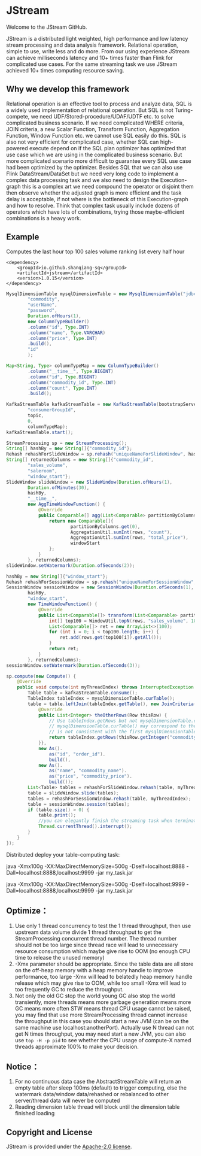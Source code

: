 # JStream 

Welcome to the JStream GitHub.

JStream is a distributed light weighted, high performance and low latency stream processing and data analysis framework.
Relational operation, simple to use, write less and do more.
From our using experience JStream can achieve milliseconds latency and 10+ times faster than Flink for complicated use cases.
For the same streaming task we use JStream achieved 10+ times computing resource saving.

## Why we develop this framework 
Relational operation is an effective tool to process and analyze data, SQL is a widely used implementation of relational operation. 
But SQL is not Turing-compete, we need UDF/Stored-procedure/UDAF/UDTF etc. to solve complicated business scenario. 
If we need complicated WHERE criteria, JOIN criteria, a new Scalar Function, Transform Function, Aggregation Function, Window Function etc. we cannot use SQL easily do this.
SQL is also not very efficient for complicated case, whether SQL can high-powered execute depend on if the SQL plan optimizer has optimized that use case which we 
are using in the complicated business scenario. But more complicated scenario more difficult to guarantee every SQL use case had been optimized by the optimizer.
Besides SQL that we can also use Flink DataStream/DataSet but we need very long code to implement a complex data processing task and we also need 
to design the Execution-graph this is a complex art we need compound the operator or disjoint them then observe whether the adjusted graph is more efficient 
and the task delay is acceptable, if not where is the bottleneck of this Execution-graph and how to resolve. Think that complex task usually include dozens 
of operators which have lots of combinations, trying those maybe-efficient combinations is a heavy work.

## Example
Computes the last hour top 100 sales volume ranking list every half hour
```
<dependency>
    <groupId>io.github.shanqiang-sq</groupId>
    <artifactId>jstream</artifactId>
    <version>1.0.15</version>
</dependency>
```

```java
MysqlDimensionTable mysqlDimensionTable = new MysqlDimensionTable("jdbc:mysql://localhost:3306/e-commerce",
        "commodity",
        "userName",
        "password",
        Duration.ofHours(1),
        new ColumnTypeBuilder()
        .column("id", Type.INT)
        .column("name", Type.VARCHAR)
        .column("price", Type.INT)
        .build(),
        "id"
        );

Map<String, Type> columnTypeMap = new ColumnTypeBuilder()
        .column("__time__", Type.BIGINT)
        .column("id", Type.BIGINT)
        .column("commodity_id", Type.INT)
        .column("count", Type.INT)
        .build();

KafkaStreamTable kafkaStreamTable = new KafkaStreamTable(bootstrapServers,
        "consumerGroupId",
        topic,
        0,
        columnTypeMap);
kafkaStreamTable.start();

StreamProcessing sp = new StreamProcessing();
String[] hashBy = new String[]{"commodity_id"};
Rehash rehashForSlideWindow = sp.rehash("uniqueNameForSlideWindow", hashBy);
String[] returnedColumns = new String[]{"commodity_id",
        "sales_volume",
        "saleroom",
        "window_start"};
SlideWindow slideWindow = new SlideWindow(Duration.ofHours(1),
        Duration.ofMinutes(30),
        hashBy,
        "__time__",
        new AggTimeWindowFunction() {
            @Override
            public Comparable[] agg(List<Comparable> partitionByColumns, List<Row> rows, long windowStart, long windowEnd) {
                return new Comparable[]{
                        partitionByColumns.get(0),
                        AggregationUtil.sumInt(rows, "count"),
                        AggregationUtil.sumInt(rows, "total_price"),
                        windowStart
                };
            }
        }, returnedColumns);
slideWindow.setWatermark(Duration.ofSeconds(2));

hashBy = new String[]{"window_start"};
Rehash rehashForSessionWindow = sp.rehash("uniqueNameForSessionWindow", hashBy);
SessionWindow sessionWindow = new SessionWindow(Duration.ofSeconds(1),
        hashBy,
        "window_start",
        new TimeWindowFunction() {
            @Override
            public List<Comparable[]> transform(List<Comparable> partitionByColumns, List<Row> rows, long windowStart, long windowEnd) {
                int[] top100 = WindowUtil.topN(rows, "sales_volume", 100);
                List<Comparable[]> ret = new ArrayList<>(100);
                for (int i = 0; i < top100.length; i++) {
                    ret.add(rows.get(top100[i]).getAll());
                }
                return ret;
            }
        }, returnedColumns);
sessionWindow.setWatermark(Duration.ofSeconds(3));

sp.compute(new Compute() {
    @Override
    public void compute(int myThreadIndex) throws InterruptedException {
        Table table = kafkaStreamTable.consume();
        TableIndex tableIndex = mysqlDimensionTable.curTable();
        table = table.leftJoin(tableIndex.getTable(), new JoinCriteria() {
            @Override
            public List<Integer> theOtherRows(Row thisRow) {
                // Use tableIndex.getRows but not mysqlDimensionTable.curTable().getRows. Consider the second
                // mysqlDimensionTable.curTable() may correspond to the newly reloaded dimension table which
                // is not consistent with the first mysqlDimensionTable.curTable() and tableIndex.getTable()
                return tableIndex.getRows(thisRow.getInteger("commodity_id"));
            }},
            new As().
                as("id", "order_id").
                build(),
            new As().
                as("name", "commodity_name").
                as("price", "commodity_price").
                build());
        List<Table> tables = rehashForSlideWindow.rehash(table, myThreadIndex);
        table = slideWindow.slide(tables);
        tables = rehashForSessionWindow.rehash(table, myThreadIndex);
        table = sessionWindow.session(tables);
        if (table.size() > 0) {
            table.print();
            //you can elegantly finish the streaming task when terminate condition is satisfied
            Thread.currentThread().interrupt();
        }
    }
});
```
Distributed deploy your table-computing task:

java -Xmx100g -XX:MaxDirectMemorySize=500g -Dself=localhost:8888 -Dall=localhost:8888,localhost:9999 -jar my_task.jar

java -Xmx100g -XX:MaxDirectMemorySize=500g -Dself=localhost:9999 -Dall=localhost:8888,localhost:9999 -jar my_task.jar



## Optimize：
1. Use only 1 thread concurrency to test the 1 thread throughput, then use upstream data volume divide 1 thread throughput to get the
 StreamProcessing concurrent thread number. The thread number should not be too large since thread race will lead to unnecessary
 resource consumption which maybe give rise to OOM (no enough CPU time to release the unused memory)
2. -Xmx parameter should be appropriate. Since the table data are all store on the off-heap memory with a heap memory handle to improve performance, too large
 -Xmx will lead to belatedly heap memory handle release which may give rise to OOM, while too small -Xmx will lead to too frequently GC to reduce 
 the throughput.
3. Not only the old GC stop the world young GC also stop the world transiently, more threads means more garbage generation
 means more GC means more often STW means thread CPU usage cannot be raised, you may find that use more StreamProcessing 
 thread cannot increase the throughput in this case you should start a new JVM (can be on the same machine use localhost:anotherPort). 
 Actually use N thread can not get N times throughput, you may need start a new JVM, you can also use `top -H -p pid` to 
 see whether the CPU usage of compute-X named threads approximate 100% to make your decision. 
   


## Notice：
1. For no continuous data case the AbstractStreamTable will return an empty table after sleep 100ms (default)
 to trigger computing, else the watermark data/window data/rehashed or rebalanced to other server/thread data will never be computed
2. Reading dimension table thread will block until the dimension table finished loading



## Copyright and License
JStream is provided under the [Apache-2.0 license](LICENSE).
